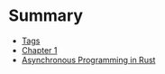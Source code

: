 # Summary

- [Tags](tags.md)
- [Chapter 1](./chapter_1.md)
- [Asynchronous Programming in Rust](./async.md)
